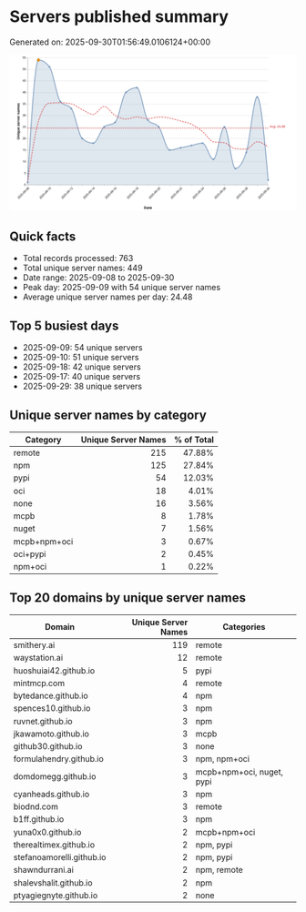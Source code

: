 # Servers published summary

Generated on: 2025-09-30T01:56:49.0106124+00:00

![Unique servers per day](servers-per-day.svg)

## Quick facts
- Total records processed: 763
- Total unique server names: 449
- Date range: 2025-09-08 to 2025-09-30
- Peak day: 2025-09-09 with 54 unique server names
- Average unique server names per day: 24.48

## Top 5 busiest days
- 2025-09-09: 54 unique servers
- 2025-09-10: 51 unique servers
- 2025-09-18: 42 unique servers
- 2025-09-17: 40 unique servers
- 2025-09-29: 38 unique servers

## Unique server names by category

| Category | Unique Server Names | % of Total |
|----------|---------------------:|-----------:|
| remote | 215 | 47.88% |
| npm | 125 | 27.84% |
| pypi | 54 | 12.03% |
| oci | 18 | 4.01% |
| none | 16 | 3.56% |
| mcpb | 8 | 1.78% |
| nuget | 7 | 1.56% |
| mcpb+npm+oci | 3 | 0.67% |
| oci+pypi | 2 | 0.45% |
| npm+oci | 1 | 0.22% |

## Top 20 domains by unique server names

| Domain | Unique Server Names | Categories |
|--------|---------------------:|------------|
| smithery.ai | 119 | remote |
| waystation.ai | 12 | remote |
| huoshuiai42.github.io | 5 | pypi |
| mintmcp.com | 4 | remote |
| bytedance.github.io | 4 | npm |
| spences10.github.io | 3 | npm |
| ruvnet.github.io | 3 | npm |
| jkawamoto.github.io | 3 | mcpb |
| github30.github.io | 3 | none |
| formulahendry.github.io | 3 | npm, npm+oci |
| domdomegg.github.io | 3 | mcpb+npm+oci, nuget, pypi |
| cyanheads.github.io | 3 | npm |
| biodnd.com | 3 | remote |
| b1ff.github.io | 3 | npm |
| yuna0x0.github.io | 2 | mcpb+npm+oci |
| therealtimex.github.io | 2 | npm, pypi |
| stefanoamorelli.github.io | 2 | npm, pypi |
| shawndurrani.ai | 2 | npm, remote |
| shalevshalit.github.io | 2 | npm |
| ptyagiegnyte.github.io | 2 | none |
